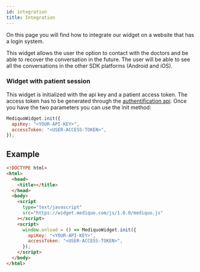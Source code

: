 ```yaml
---
id: integration
title: Integration
---
```


On this page you will find how to integrate our widget on a website that has a login system. 

This widget allows the user the option to contact with the doctors and be able to recover the conversation in the future. The user will be able to see all the conversations in the other SDK platforms (Android and iOS).

### Widget with patient session

This widget is initialized with the api key and a patient access token. The access token has to be generated through the [authentification api](authentication). Once you have the two parameters you can use the init method:

```js
MediquoWidget.init({
  apiKey: "<YOUR-API-KEY>",
  accessToken: "<USER-ACCESS-TOKEN>",
});
```

## Example

```html
<!DOCTYPE html>
<html>
  <head>
    <title></title>
  </head>
  <body>
    <script
      type="text/javascript"
      src="https://widget.mediquo.com/js/1.0.0/mediquo.js"
    ></script>
    <script>
      window.onload = () => MediquoWidget.init({
        apiKey: "<YOUR-API-KEY>",
        accessToken: "<USER-ACCESS-TOKEN>",
      });
    </script>
  </body>
</html>
```
